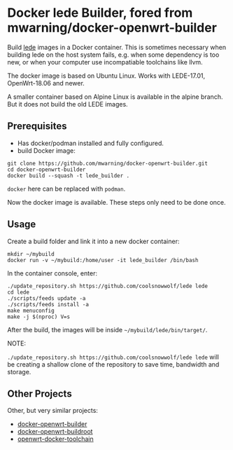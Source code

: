 # Docker lede Builder, fored from mwarning/docker-openwrt-builder

Build [lede](https://github.com/coolsnowwolf/lede) images in a Docker container. This is sometimes necessary when building lede on the host system fails, e.g. when some dependency is too new, or when your computer use incompatiable toolchains like llvm.

The docker image is based on Ubuntu Linux.
Works with LEDE-17.01, OpenWrt-18.06 and newer.

A smaller container based on Alpine Linux is available in the alpine branch. But it does not build the old LEDE images.

## Prerequisites

 * Has docker/podman installed and fully configured.
 * build Docker image:

```
git clone https://github.com/mwarning/docker-openwrt-builder.git
cd docker-openwrt-builder
docker build --squash -t lede_builder .
```

`docker` here can be replaced with `podman`.

Now the docker image is available. These steps only need to be done once.

## Usage

Create a build folder and link it into a new docker container:

```
mkdir ~/mybuild
docker run -v ~/mybuild:/home/user -it lede_builder /bin/bash
```

In the container console, enter:

```
./update_repository.sh https://github.com/coolsnowwolf/lede lede
cd lede
./scripts/feeds update -a
./scripts/feeds install -a
make menuconfig
make -j $(nproc) V=s
```

After the build, the images will be inside `~/mybuild/lede/bin/target/`.

NOTE:

`./update_repository.sh https://github.com/coolsnowwolf/lede lede` will be creating a shallow clone of the repository to save time, bandwidth and storage.

## Other Projects

Other, but very similar projects:

 * [docker-openwrt-builder](https://github.com/mwarning/docker-openwrt-docker)
 * [docker-openwrt-buildroot](https://github.com/noonien/docker-openwrt-buildroot)
 * [openwrt-docker-toolchain](https://github.com/mchsk/openwrt-docker-toolchain)

